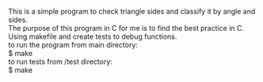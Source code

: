 This is a simple program to check triangle sides and classify it by angle and sides.  
The purpose of this program in C for me is to find the best practice in C.  
Using makefile and create tests to debug functions.  
to run the program from main directory:  
$ make  
to run tests from /test directory:  
$ make  
